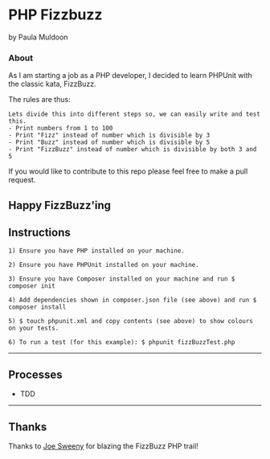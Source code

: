 # PHP Fizzbuzz
by Paula Muldoon

### About
As I am starting a job as a PHP developer, I decided to learn PHPUnit with the classic kata, FizzBuzz.

The rules are thus:
```
Lets divide this into different steps so, we can easily write and test this.
- Print numbers from 1 to 100
- Print "Fizz" instead of number which is divisible by 3
- Print "Buzz" instead of number which is divisible by 5
- Print "FizzBuzz" instead of number which is divisible by both 3 and 5
```

If you would like to contribute to this repo please feel free to make a pull request.

Happy FizzBuzz'ing
---

## Instructions
```
1) Ensure you have PHP installed on your machine.
```
```
2) Ensure you have PHPUnit installed on your machine.
```
```
3) Ensure you have Composer installed on your machine and run $ composer init
```
```
4) Add dependencies shown in composer.json file (see above) and run $ composer install
```
```
5) $ touch phpunit.xml and copy contents (see above) to show colours on your tests.
```
```
6) To run a test (for this example): $ phpunit fizzBuzzTest.php
```
---
## Processes
* TDD

---
## Thanks
Thanks to [Joe Sweeny](https://github.com/joesweeny/fizzbuzz-php) for blazing the FizzBuzz PHP trail!
